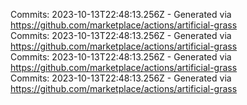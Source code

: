 Commits: 2023-10-13T22:48:13.256Z - Generated via https://github.com/marketplace/actions/artificial-grass
<br>
Commits: 2023-10-13T22:48:13.256Z - Generated via https://github.com/marketplace/actions/artificial-grass
<br>
Commits: 2023-10-13T22:48:13.256Z - Generated via https://github.com/marketplace/actions/artificial-grass
<br>
Commits: 2023-10-13T22:48:13.256Z - Generated via https://github.com/marketplace/actions/artificial-grass
<br>
